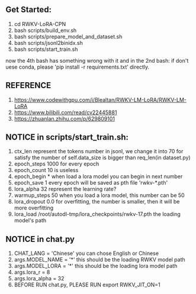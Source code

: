 ## Get Started:
1. cd RWKV-LoRA-CPN
2. bash scripts/build_env.sh
3. bash scripts/prepare_model_and_dataset.sh
4. bash scripts/jsonl2binidx.sh
4. bash scripts/start_train.sh

now the 4th bash has something wrong with it
and in the 2nd bash: if don't uese conda, please 'pip install -r requirements.txt' directly.

## REFERENCE
1. https://www.codewithgpu.com/i/Blealtan/RWKV-LM-LoRA/RWKV-LM-LoRA
2. https://www.bilibili.com/read/cv22445881
3. https://zhuanlan.zhihu.com/p/629809101


## NOTICE in scripts/start_train.sh: 
1. ctx_len represent the tokens number in jsonl, we change it into 70 for satisfy the number of self.data_size is bigger than req_len(in dataset.py)
2. epoch_steps 1000 for every epoch
3. epoch_count 10 is useless
4. epoch_begin * when load a lora model you can begin in next number
5. epoch_save 1 every epoch will be saved as pth file 'rwkv-*.pth'
6. lora_alpha 32 represent the learning rate?
7. warmup_steps 50 when you load a lora model, this number can be 50 
8. lora_dropout 0.0 for overfitting, the number is smaller, then it will be more overfitting
9. lora_load /root/autodl-tmp/lora_checkpoints/rwkv-17.pth the loading model's path

## NOTICE in chat.py
1. CHAT_LANG = 'Chinese' you can chose English or Chinese
2. args.MODEL_NAME = '*'  this should be the loading RWKV model path
3. args.MODEL_LORA = '*'  this should be the loading lora model path
4. args.lora_r = 8
5. args.lora_alpha = 32
6. BEFORE RUN chat.py, PLEASE RUN export RWKV_JIT_ON=1 
